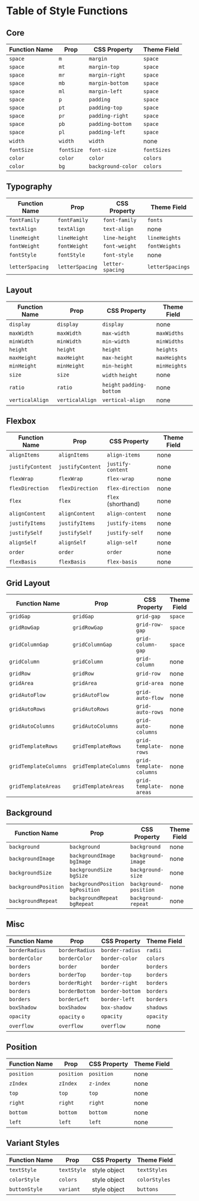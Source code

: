 
# Table of Style Functions

## Core

Function Name | Prop       | CSS Property    | Theme Field
--------------|------------|-----------------|--------------
`space`       | `m`        | `margin`        | `space`
`space`       | `mt`       | `margin-top`    | `space`
`space`       | `mr`       | `margin-right`  | `space`
`space`       | `mb`       | `margin-bottom` | `space`
`space`       | `ml`       | `margin-left`   | `space`
`space`       | `p`        | `padding`       | `space`
`space`       | `pt`       | `padding-top`   | `space`
`space`       | `pr`       | `padding-right` | `space`
`space`       | `pb`       | `padding-bottom` | `space`
`space`       | `pl`       | `padding-left`  | `space`
`width`       | `width`    | `width`         | none
`fontSize`    | `fontSize` |`font-size`      |`fontSizes`
`color`       | `color`    | `color`         | `colors`
`color`       | `bg`       | `background-color`| `colors`

## Typography

Function Name | Prop       | CSS Property    | Theme Field
--------------|------------|-----------------|--------------
`fontFamily` | `fontFamily` | `font-family` | `fonts`
`textAlign`   | `textAlign`    | `text-align`   | none
`lineHeight`  | `lineHeight` | `line-height` | `lineHeights`
`fontWeight`  | `fontWeight` | `font-weight` | `fontWeights`
`fontStyle`  | `fontStyle` | `font-style` | none
`letterSpacing` | `letterSpacing` | `letter-spacing` | `letterSpacings`

## Layout

Function Name | Prop       | CSS Property    | Theme Field
--------------|------------|-----------------|--------------
`display` | `display` | `display` | none
`maxWidth` | `maxWidth` | `max-width` | `maxWidths`
`minWidth` | `minWidth` | `min-width` | `minWidths`
`height` | `height` | `height` | `heights`
`maxHeight` | `maxHeight` | `max-height` | `maxHeights`
`minHeight` | `minHeight` | `min-height` | `minHeights`
`size` | `size` | `width` `height` | none
`ratio` | `ratio` | `height` `padding-bottom` | none
`verticalAlign` | `verticalAlign` | `vertical-align` | none

## Flexbox

Function Name | Prop       | CSS Property    | Theme Field
--------------|------------|-----------------|--------------
`alignItems`  | `alignItems` | `align-items` | none
`justifyContent` | `justifyContent` | `justify-content` | none
`flexWrap` | `flexWrap` | `flex-wrap` | none
`flexDirection` | `flexDirection` | `flex-direction` | none
`flex` | `flex` | `flex` (shorthand) | none
`alignContent`  | `alignContent` | `align-content` | none
`justifyItems`  | `justifyItems` | `justify-items` | none
`justifySelf` | `justifySelf` | `justify-self` | none
`alignSelf` | `alignSelf` | `align-self` | none
`order` | `order` | `order` | none
`flexBasis` | `flexBasis` | `flex-basis` | none

## Grid Layout

Function Name | Prop       | CSS Property    | Theme Field
--------------|------------|-----------------|--------------
`gridGap`  | `gridGap` | `grid-gap` | `space`
`gridRowGap` | `gridRowGap` | `grid-row-gap` | `space`
`gridColumnGap` | `gridColumnGap` | `grid-column-gap` | `space`
`gridColumn` | `gridColumn` | `grid-column` | none
`gridRow` | `gridRow` | `grid-row` | none
`gridArea` | `gridArea` | `grid-area` | none
`gridAutoFlow` | `gridAutoFlow` | `grid-auto-flow` | none
`gridAutoRows` | `gridAutoRows` | `grid-auto-rows` | none
`gridAutoColumns` | `gridAutoColumns` | `grid-auto-columns` | none
`gridTemplateRows` | `gridTemplateRows` | `grid-template-rows` | none
`gridTemplateColumns` | `gridTemplateColumns` | `grid-template-columns` | none
`gridTemplateAreas` | `gridTemplateAreas` | `grid-template-areas` | none

## Background

Function Name | Prop       | CSS Property    | Theme Field
--------------|------------|-----------------|--------------
`background`  | `background` | `background`  | none
`backgroundImage` | `backgroundImage` `bgImage` | `background-image` | none
`backgroundSize` | `backgroundSize` `bgSize` | `background-size` | none
`backgroundPosition` | `backgroundPosition` `bgPosition` | `background-position` | none
`backgroundRepeat` | `backgroundRepeat` `bgRepeat` | `background-repeat` | none

## Misc

Function Name | Prop       | CSS Property    | Theme Field
--------------|------------|-----------------|--------------
`borderRadius` | `borderRadius` | `border-radius` | `radii`
`borderColor` | `borderColor` | `border-color` | `colors`
`borders` | `border` | `border` | `borders`
`borders` | `borderTop` | `border-top` | `borders`
`borders` | `borderRight` | `border-right` | `borders`
`borders` | `borderBottom` | `border-bottom` | `borders`
`borders` | `borderLeft` | `border-left` | `borders`
`boxShadow` | `boxShadow` | `box-shadow` | `shadows`
`opacity`   | `opacity` `o` | `opacity`  | `opacity`
`overflow` | `overflow` | `overflow` | none

## Position

Function Name | Prop       | CSS Property    | Theme Field
--------------|------------|-----------------|--------------
`position` | `position` | `position` | none
`zIndex` | `zIndex` | `z-index` | none
`top` | `top` | `top` | none
`right` | `right` | `right` | none
`bottom` | `bottom` | `bottom` | none
`left` | `left` | `left` | none


## Variant Styles

Function Name | Prop       | CSS Property    | Theme Field
--------------|------------|-----------------|--------------
`textStyle` | `textStyle` | style object | `textStyles`
`colorStyle` | `colors` | style object | `colorStyles`
`buttonStyle` | `variant` | style object | `buttons`

